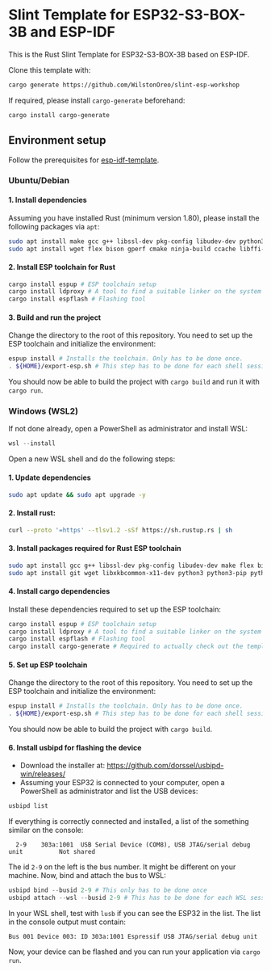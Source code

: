 # Slint Template for ESP32-S3-BOX-3B and ESP-IDF

This is the Rust Slint Template for ESP32-S3-BOX-3B based on ESP-IDF.

Clone this template with:

```sh
cargo generate https://github.com/WilstonOreo/slint-esp-workshop
```


If required, please install `cargo-generate` beforehand:

```sh
cargo install cargo-generate
```


## Environment setup

Follow the prerequisites for
[esp-idf-template](https://github.com/esp-rs/esp-idf-template?tab=readme-ov-file#prerequisites).

### Ubuntu/Debian

#### 1. Install dependencies

Assuming you have installed Rust (minimum version 1.80), please install the following packages via `apt`:

```sh
sudo apt install make gcc g++ libssl-dev pkg-config libudev-dev python3 python3-pip python3-venv
sudo apt install wget flex bison gperf cmake ninja-build ccache libffi-dev dfu-util libusb-1.0-0 usbutils
```

#### 2. Install ESP toolchain for Rust

```sh
cargo install espup # ESP toolchain setup
cargo install ldproxy # A tool to find a suitable linker on the system
cargo install espflash # Flashing tool
```

#### 3. Build and run the project

Change the directory to the root of this repository. 
You need to set up the ESP toolchain and initialize the environment:

```sh
espup install # Installs the toolchain. Only has to be done once.
. ${HOME}/export-esp.sh # This step has to be done for each shell session
```

You should now be able to build the project with `cargo build` and run it with `cargo run`.



### Windows (WSL2)

If not done already, open a PowerShell as administrator and install WSL:

```ps1
wsl --install
```

Open a new WSL shell and do the following steps:



#### 1. Update dependencies 

```sh
sudo apt update && sudo apt upgrade -y
```

#### 2. Install rust:

```sh
curl --proto '=https' --tlsv1.2 -sSf https://sh.rustup.rs | sh
```

#### 3. Install packages required for Rust ESP toolchain

```sh
sudo apt install gcc g++ libssl-dev pkg-config libudev-dev make flex bison gperf cmake ccache ninja-build 
sudo apt install git wget libxkbcommon-x11-dev python3 python3-pip python3-venv python3.12-venv libffi-dev dfu-util libusb-1.0-0 usbutils
```

#### 4. Install cargo dependencies

Install these dependencies required to set up the ESP toolchain: 

```sh
cargo install espup # ESP toolchain setup
cargo install ldproxy # A tool to find a suitable linker on the system
cargo install espflash # Flashing tool
cargo install cargo-generate # Required to actually check out the template
```


####  5. Set up ESP toolchain

Change the directory to the root of this repository. 
You need to set up the ESP toolchain and initialize the environment:

```sh
espup install # Installs the toolchain. Only has to be done once.
. ${HOME}/export-esp.sh # This step has to be done for each shell session
```

You should now be able to build the project with `cargo build`.

#### 6. Install usbipd for flashing the device

* Download the installer at: https://github.com/dorssel/usbipd-win/releases/
* Assuming your ESP32 is connected to your computer, open a PowerShell as administrator and list the USB devices:

```ps1
usbipd list
```

If everything is correctly connected and installed, a list of the  something similar on the console: 

```console
  2-9    303a:1001  USB Serial Device (COM8), USB JTAG/serial debug unit          Not shared
```

The id `2-9` on the left is the bus number. It might be different on your machine.
Now, bind and attach the bus to WSL:

```ps1
usbipd bind --busid 2-9 # This only has to be done once
usbipd attach --wsl --busid 2-9 # This has to be done for each WSL session
```

In your WSL shell, test with `lusb` if you can see the ESP32 in the list.
The list in the console output must contain:

```console
Bus 001 Device 003: ID 303a:1001 Espressif USB JTAG/serial debug unit
```

Now, your device can be flashed and you can run your application via `cargo run`.

